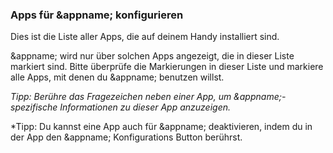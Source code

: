 ### Apps für &appname; konfigurieren

Dies ist die Liste aller Apps, die auf deinem Handy installiert sind.

&appname; wird nur über solchen Apps angezeigt, die in dieser Liste markiert sind.
Bitte überprüfe die Markierungen in dieser Liste und markiere alle Apps, mit denen
du &appname; benutzen willst.

*Tipp: Berühre das Fragezeichen neben einer App, um &appname;-spezifische Informationen zu dieser App anzuzeigen.*
 
*Tipp: Du kannst eine App auch für &appname; deaktivieren, indem du in der App den &appname; Konfigurations Button berührst.

